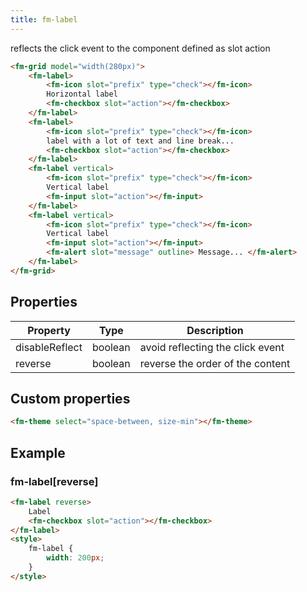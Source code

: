 ```yaml
---
title: fm-label
---
```


reflects the click event to the component defined as slot action

```html preview
<fm-grid model="width(280px)">
    <fm-label>
        <fm-icon slot="prefix" type="check"></fm-icon>
        Horizontal label
        <fm-checkbox slot="action"></fm-checkbox>
    </fm-label>
    <fm-label>
        <fm-icon slot="prefix" type="check"></fm-icon>
        label with a lot of text and line break...
        <fm-checkbox slot="action"></fm-checkbox>
    </fm-label>
    <fm-label vertical>
        <fm-icon slot="prefix" type="check"></fm-icon>
        Vertical label
        <fm-input slot="action"></fm-input>
    </fm-label>
    <fm-label vertical>
        <fm-icon slot="prefix" type="check"></fm-icon>
        Vertical label
        <fm-input slot="action"></fm-input>
        <fm-alert slot="message" outline> Message... </fm-alert>
    </fm-label>
</fm-grid>
```

## Properties

| Property       | Type    | Description                      |
| -------------- | ------- | -------------------------------- |
| disableReflect | boolean | avoid reflecting the click event |
| reverse        | boolean | reverse the order of the content |

## Custom properties

```html inject
<fm-theme select="space-between, size-min"></fm-theme>
```

## Example

### fm-label[reverse]

```html preview
<fm-label reverse>
    Label
    <fm-checkbox slot="action"></fm-checkbox>
</fm-label>
<style>
    fm-label {
        width: 200px;
    }
</style>
```
